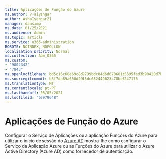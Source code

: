 ```yaml
---
title: Aplicações de Função do Azure
ms.author: v-aiyengar
author: AshaIyengar21
manager: dansimp
ms.date: 01/25/2021
ms.audience: Admin
ms.topic: article
ms.service: o365-administration
ROBOTS: NOINDEX, NOFOLLOW
localization_priority: Normal
ms.collection: Adm_O365
ms.custom:
- "9004342"
- "7843"
ms.openlocfilehash: bd5c16c68e69c8d9739bdc84d6d678681b5395fed3b90420d7b78cc47664eaed
ms.sourcegitcommit: b5f7da89a650d2915dc652449623c78be6247175
ms.translationtype: MT
ms.contentlocale: pt-PT
ms.lasthandoff: 08/05/2021
ms.locfileid: "53979648"
---
```

# <a name="azure-function-apps"></a>Aplicações de Função do Azure

Configurar o Serviço de Aplicações ou a aplicação Funções do Azure para utilizar o início de sessão do [Azure AD](https://docs.microsoft.com/azure/app-service/configure-authentication-provider-aad) mostra-lhe como configurar o Serviço da Aplicação Azure ou as Funções do Azure para utilizar o Azure Active Directory (Azure AD) como fornecedor de autenticação.